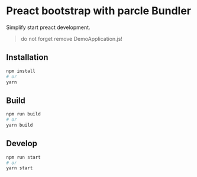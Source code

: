 # Preact bootstrap with parcle Bundler
Simplify start preact development.

> do not forget remove DemoApplication.js!

## Installation
```bash
npm install
# or 
yarn
```

## Build
```bash
npm run build
# or
yarn build
```

## Develop
```bash
npm run start
# or
yarn start
```
